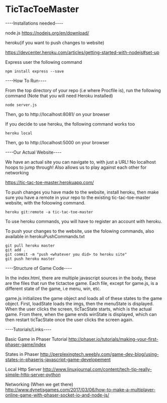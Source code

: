 # TicTacToeMaster
----Installations needed----

node.js
https://nodejs.org/en/download/

heroku(if you want to push changes to website)

https://devcenter.heroku.com/articles/getting-started-with-nodejs#set-up

Express
user the following command

    npm install express --save


----How To Run----

From the top directory of your repo (i.e where Procfile is), run
the following command (Note that you will need Heroku installed)

    node server.js

Then, go to http://localhost:8081/ on your browser

If you decide to use heroku, the following command works too

    heroku local
    
Then, go to http://localhost:5000 on your browser

----Our Actual Website----

We have an actual site you can navigate to, with just a URL! No 
localhost hoops to jump through! Also allows us to play against 
each other for networking

https://tic-tac-toe-master.herokuapp.com/

To push changes you have made to the website, install heroku, 
then make sure you have a remote in your repo to the existing
tic-tac-toe-master website, with the foloowing command.

    heroku git:remote -a tic-tac-toe-master
    
To use heroku commands, you will have to register an account 
with heroku.

To push your changes to the website, use the folowing commands,
also available in herokuPushCommands.txt
    
    git pull heroku master
    git add .
    git commit -m "push <whatever you did> to heroku site"
    git push heroku master
  
----Structure of Game Code----

In the index.html, there are multiple javascript sources in the body, these are
the files that run the tictactoe game. Each file, except for game.js, is a different 
state of the game, i.e menu, win, etc.

game.js initializes the game object and loads all of these states to the game object.
First, loadState loads the imgs, then the menuState is displayed. When the user clicks
the screen, ticTacState starts, which is the actual game. From there, when the game ends
winState is displayed, which can then restart ticTacState once the user clicks the screen
again.


----Tutorials/Links----

Basic Game in Phaser Tutorial
http://phaser.io/tutorials/making-your-first-phaser-game/index

States in Phaser
http://perplexingtech.weebly.com/game-dev-blog/using-states-in-phaserjs-javascript-game-developement

Local Http Server
http://www.linuxjournal.com/content/tech-tip-really-simple-http-server-python

Networking (When we get there)
http://www.dynetisgames.com/2017/03/06/how-to-make-a-multiplayer-online-game-with-phaser-socket-io-and-node-js/
